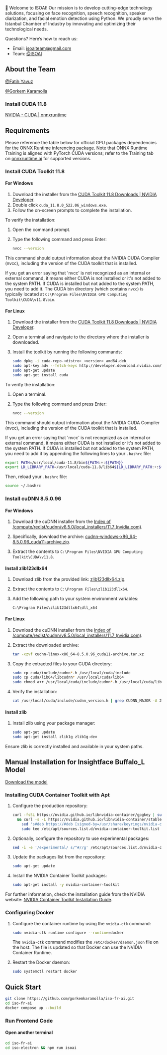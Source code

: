 <aside>
👋 Welcome to ISOAI! Our mission is to develop cutting-edge technology solutions, focusing on face recognition, speech recognition, speaker diarization, and facial emotion detection using Python. We proudly serve the Istanbul Chamber of Industry by innovating and optimizing their technological needs.

Questions? Here’s how to reach us:

- Email: isoaiteam@gmail.com
- Team: [@ISOAI](https://github.com/isoai/)
</aside>

## About the Team

[@Fatih Yavuz](https://github.com/yvzfth/)

[@Gorkem Karamolla](https://github.com/gorkemkaramolla/)

### Install CUDA 11.8

[NVIDIA - CUDA | onnxruntime](https://onnxruntime.ai/docs/execution-providers/CUDA-ExecutionProvider.html)

## **Requirements**

Please reference the table below for official GPU packages dependencies for the ONNX Runtime inferencing package. Note that ONNX Runtime Training is aligned with PyTorch CUDA versions; refer to the Training tab on [onnxruntime.ai](https://onnxruntime.ai/) for supported versions.

### Install CUDA Toolkit 11.8

#### For Windows

1. Download the installer from the [CUDA Toolkit 11.8 Downloads | NVIDIA Developer](https://developer.nvidia.com/cuda-11-8-0-download-archive?target_os=Windows&target_arch=x86_64&target_version=10&target_type=exe_local).
2. Double click `cuda_11.8.0_522.06_windows.exe`.
3. Follow the on-screen prompts to complete the installation.

To verify the installation:

1. Open the command prompt.
2. Type the following command and press Enter:

    ```bash
    nvcc --version
    ```

This command should output information about the NVIDIA CUDA Compiler (nvcc), including the version of the CUDA toolkit that is installed.

If you get an error saying that 'nvcc' is not recognized as an internal or external command, it means either CUDA is not installed or it's not added to the system PATH. If CUDA is installed but not added to the system PATH, you need to add it. The CUDA bin directory (which contains `nvcc`) is typically located at `C:\Program Files\NVIDIA GPU Computing Toolkit\CUDA\v11.8\bin`.

#### For Linux

1. Download the installer from the [CUDA Toolkit 11.8 Downloads | NVIDIA Developer](https://developer.nvidia.com/cuda-11-8-0-download-archive?target_os=Linux&target_arch=x86_64&target_distro=Ubuntu&target_version=18.04&target_type=deb_local).
2. Open a terminal and navigate to the directory where the installer is downloaded.
3. Install the toolkit by running the following commands:

    ```bash
    sudo dpkg -i cuda-repo-<distro>_<version>_amd64.deb
    sudo apt-key adv --fetch-keys http://developer.download.nvidia.com/compute/cuda/repos/<distro>/x86_64/7fa2af80.pub
    sudo apt-get update
    sudo apt-get install cuda
    ```

To verify the installation:

1. Open a terminal.
2. Type the following command and press Enter:

    ```bash
    nvcc --version
    ```

This command should output information about the NVIDIA CUDA Compiler (nvcc), including the version of the CUDA toolkit that is installed.

If you get an error saying that 'nvcc' is not recognized as an internal or external command, it means either CUDA is not installed or it's not added to the system PATH. If CUDA is installed but not added to the system PATH, you need to add it by appending the following lines to your `.bashrc` file:

```bash
export PATH=/usr/local/cuda-11.8/bin${PATH:+:${PATH}}
export LD_LIBRARY_PATH=/usr/local/cuda-11.8/lib64${LD_LIBRARY_PATH:+:${LD_LIBRARY_PATH}}
```

Then, reload your `.bashrc` file:

```bash
source ~/.bashrc
```

### Install cuDNN 8.5.0.96

#### For Windows

1. Download the cuDNN installer from the [Index of /compute/redist/cudnn/v8.5.0/local_installers/11.7 (nvidia.com)](https://developer.download.nvidia.com/compute/redist/cudnn/v8.5.0/local_installers/11.7/).

2. Specifically, download the archive: [cudnn-windows-x86_64-8.5.0.96_cuda11-archive.zip](https://developer.download.nvidia.com/compute/redist/cudnn/v8.5.0/local_installers/11.7/cudnn-windows-x86_64-8.5.0.96_cuda11-archive.zip).

3. Extract the contents to `C:\Program Files\NVIDIA GPU Computing Toolkit\CUDA\v11.8`.

#### Install zlib123dllx64

1. Download zlib from the provided link: [zlib123dllx64.zip](https://drive.google.com/file/d/1lB26uw7wbu3DjWuDGMgRrZPy1nGnjXvJ/view?usp=drive_link).

2. Extract the contents to `C:\Program Files\zlib123dllx64`.

3. Add the following path to your system environment variables:

    `C:\Program Files\zlib123dllx64\dll_x64`

#### For Linux

1. Download the cuDNN installer from the [Index of /compute/redist/cudnn/v8.5.0/local_installers/11.7 (nvidia.com)](https://developer.download.nvidia.com/compute/redist/cudnn/v8.5.0/local_installers/11.7/).

2. Extract the downloaded archive:

    ```bash
    tar -xzvf cudnn-linux-x86_64-8.5.0.96_cuda11-archive.tar.xz
    ```

3. Copy the extracted files to your CUDA directory:

    ```bash
    sudo cp cuda/include/cudnn*.h /usr/local/cuda/include
    sudo cp cuda/lib64/libcudnn* /usr/local/cuda/lib64
    sudo chmod a+r /usr/local/cuda/include/cudnn*.h /usr/local/cuda/lib64/libcudnn*
    ```

4. Verify the installation:

    ```bash
    cat /usr/local/cuda/include/cudnn_version.h | grep CUDNN_MAJOR -A 2
    ```

#### Install zlib

1. Install zlib using your package manager:

    ```bash
    sudo apt-get update
    sudo apt-get install zlib1g zlib1g-dev
    ```

Ensure zlib is correctly installed and available in your system paths.

## Manual Installation for Insightface Buffalo_L Model

[Download the model](https://drive.google.com/file/d/1wPUyYprKHPUTzTxuLMuIF3YiCuHt3s5z/view?usp=drive_link)

### Installing CUDA Container Toolkit with Apt

1. Configure the production repository:

    ```bash
    curl -fsSL https://nvidia.github.io/libnvidia-container/gpgkey | sudo gpg --dearmor -o /usr/share/keyrings/nvidia-container-toolkit-keyring.gpg \
      && curl -s -L https://nvidia.github.io/libnvidia-container/stable/deb/nvidia-container-toolkit.list | \
        sed 's#deb https://#deb [signed-by=/usr/share/keyrings/nvidia-container-toolkit-keyring.gpg] https://#g' | \
        sudo tee /etc/apt/sources.list.d/nvidia-container-toolkit.list
    ```

2. Optionally, configure the repository to use experimental packages:

    ```bash
    sed -i -e '/experimental/ s/^#//g' /etc/apt/sources.list.d/nvidia-container-toolkit.list
    ```

3. Update the packages list from the repository:

    ```bash
    sudo apt-get update
    ```

4. Install the NVIDIA Container Toolkit packages:

    ```bash
    sudo apt-get install -y nvidia-container-toolkit
    ```

For further information, check the installation guide from the NVIDIA website: [NVIDIA Container Toolkit Installation Guide](https://docs.nvidia.com/datacenter/cloud-native/container-toolkit/latest/install-guide.html).

### Configuring Docker

1. Configure the container runtime by using the `nvidia-ctk` command:

    ```bash
    sudo nvidia-ctk runtime configure --runtime=docker
    ```

    The `nvidia-ctk` command modifies the `/etc/docker/daemon.json` file on the host. The file is updated so that Docker can use the NVIDIA Container Runtime.

2. Restart the Docker daemon:

    ```bash
    sudo systemctl restart docker
    ```

## Quick Start

```bash
git clone https://github.com/gorkemkaramolla/iso-fr-ai.git
cd iso-fr-ai
docker compose up --build 
```

### Run Frontend Code

#### Open another terminal

```bash
cd iso-fr-ai
cd iso-electron && npm run isoai
```
